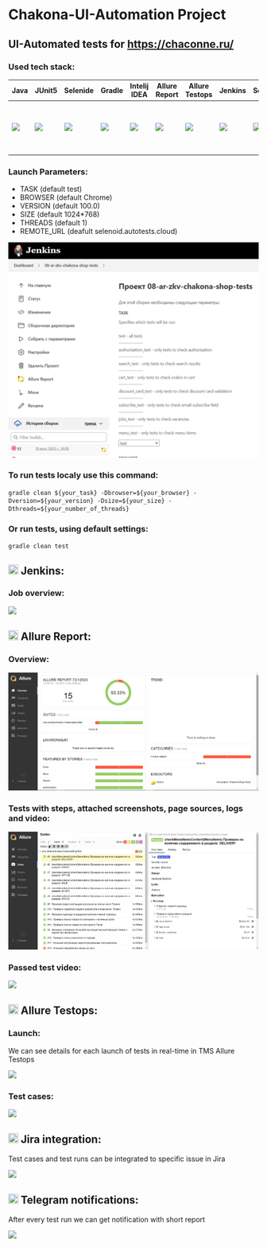 # Chakona-UI-Automation Project
## UI-Automated tests for https://chaconne.ru/

### Used tech stack:
| Java | JUnit5 | Selenide | Gradle | Intelij IDEA | Allure Report | Allure Testops | Jenkins | Selenoid | Jira | Telegram |
|------|--------|----------|--------|--------------|---------------|----------------|---------|----------|------|----------|
|![](images/JAVA.svg)|![](images/Junit5.svg)|![](images/Selenide.svg)|![](images/Gradle.svg)|![](images/IDEA.svg)|![](images/AllureReport.svg)|![](images/AllureTestops.svg)|![](images/Jenkins.svg)|![](images/Selenoid.svg)|<img src="images/Jira.svg" width=100 height=100>|![](images/Telegram.svg)|

### Launch Parameters:
- TASK (default test)
- BROWSER (default Chrome)
- VERSION (default 100.0)
- SIZE (default 1024*768)
- THREADS (default 1)
- REMOTE_URL (deafult selenoid.autotests.cloud)


![](images/Jankins1.png)

### To run tests localy use this command:
```
gradle clean ${your_task} -Dbrowser=${your_browser} -Dversion=${your_version} -Dsize=${your_size} -Dthreads=${your_number_of_threads}
```
### Or run tests, using default settings:
```
gradle clean test
```
## <img src="images/Jenkins.svg" width=20 height=20> Jenkins:
### Job overview:
![](IMAGE!)

## <img src="images/AllureReport.svg" width=20 height=20> Allure Report:
### Overview:
![](images/AllurePage.png)

### Tests with steps, attached screenshots, page sources, logs and video:
![](images/AllureStepsResult.png)

### Passed test video:
![](GIF!)

## <img src="images/AllureTestops.svg" width=20 height=20> Allure Testops:
### Launch:
We can see details for each launch of tests in real-time in TMS Allure Testops

![](IMAGE!)

### Test cases:
![](IMAGE!)

## <img src="images/Jira.svg" width=20 height=20> Jira integration:
Test cases and test runs can be integrated to specific issue in Jira

![](IMAGE!)

## <img src="images/Telegram.svg" width=20 height=20> Telegram notifications:
After every test run we can get notification with short report

![](IMAGE!)

